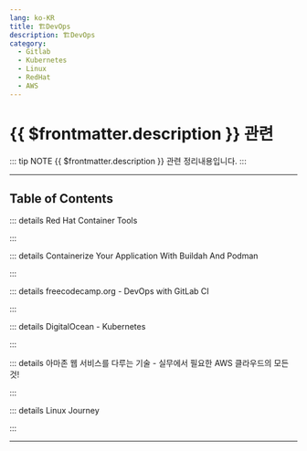```yaml
---
lang: ko-KR
title: 🏗️DevOps
description: 🏗️DevOps
category:
  - Gitlab
  - Kubernetes
  - Linux
  - RedHat
  - AWS
---
```


# {{ $frontmatter.description }} 관련

::: tip NOTE
{{ $frontmatter.description }} 관련 정리내용입니다.
:::

<ShieldsGroup logos="youtube,jenkins,redhatopenshift,podman,git,gitlab,kubernetes,amazonaws,amazonec2,amazoneks"/>

---

## Table of Contents

::: details Red Hat Container Tools

<ToCLocal basePath="/devops/red-hat-container-tools" />

:::

::: details Containerize Your Application With Buildah And Podman

<ToCLocal basePath="/devops/red-hat-containerize-your-application-w-buildah-and-podman" />

:::

::: details freecodecamp.org - DevOps with GitLab CI

<ToCLocal basePath="/devops/freecodecamp-gitlab-ci" />

:::

::: details DigitalOcean - Kubernetes

<ToCLocal basePath="/devops/digitalocean-kubernetes" />

:::

::: details 아마존 웹 서비스를 다루는 기술 - 실무에서 필요한 AWS 클라우드의 모든 것!

<ToCLocal basePath="/devops/art-of-aws" />

:::

::: details Linux Journey

<ToCLocal basePath="/devops/linux-journey" />

:::

---

<TagLinks />